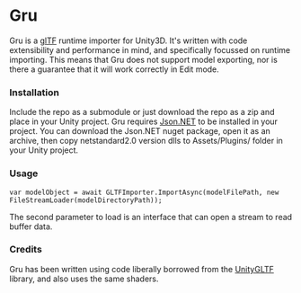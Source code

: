 # Gru

Gru is a [glTF](https://github.com/KhronosGroup/glTF) runtime importer for Unity3D. 
It's written with code extensibility and performance in mind, and specifically focussed on runtime importing. 
This means that Gru does not support model exporting, nor is there a guarantee that it will work correctly in Edit mode.

### Installation
Include the repo as a submodule or just download the repo as a zip and place in your Unity project. Gru requires [Json.NET](https://github.com/JamesNK/Newtonsoft.Json) to be installed in your project. You can download the Json.NET nuget package, open it as an archive, then copy netstandard2.0 version dlls to Assets/Plugins/ folder in your Unity project.

### Usage
`var modelObject = await GLTFImporter.ImportAsync(modelFilePath, new FileStreamLoader(modelDirectoryPath));`

The second parameter to load is an interface that can open a stream to read buffer data.

### Credits
Gru has been written using code liberally borrowed from the [UnityGLTF](https://github.com/KhronosGroup/UnityGLTF) library, 
and also uses the same shaders.
